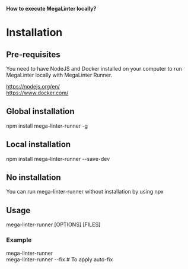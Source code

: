 **How to execute MegaLinter locally?**

# Installation

## Pre-requisites
You need to have NodeJS and Docker installed on your computer to run MegaLinter locally with MegaLinter Runner.

https://nodejs.org/en/  
https://www.docker.com/

## Global installation

npm install mega-linter-runner -g

## Local installation

npm install mega-linter-runner --save-dev

## No installation
You can run mega-linter-runner without installation by using npx

## Usage

mega-linter-runner [OPTIONS] [FILES]

### Example

mega-linter-runner  
mega-linter-runner --fix # To apply auto-fix